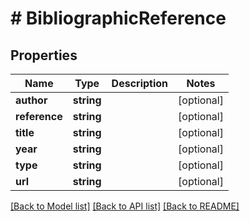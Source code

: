 # # BibliographicReference

## Properties

Name | Type | Description | Notes
------------ | ------------- | ------------- | -------------
**author** | **string** |  | [optional]
**reference** | **string** |  | [optional]
**title** | **string** |  | [optional]
**year** | **string** |  | [optional]
**type** | **string** |  | [optional]
**url** | **string** |  | [optional]

[[Back to Model list]](../../README.md#models) [[Back to API list]](../../README.md#endpoints) [[Back to README]](../../README.md)
